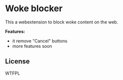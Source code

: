 # Woke blocker

This a webextension to block woke content on the web.

**Features:**

- it remove "Cancel" buttons
- more features soon

## License

WTFPL
